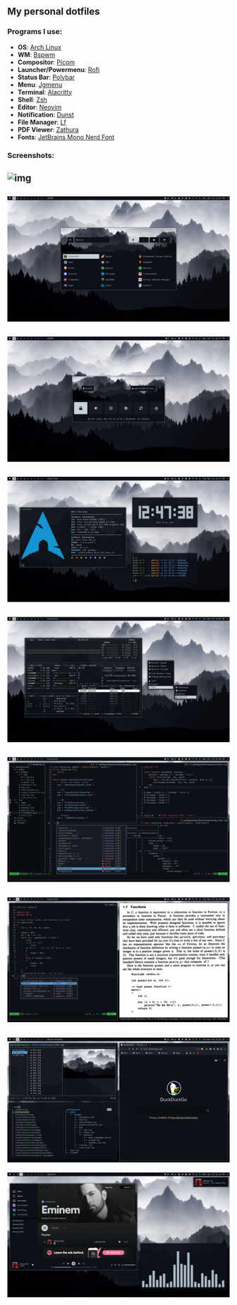 ## My personal dotfiles

### Programs I use:
+ **OS**: [Arch Linux](https://archlinux.org/)
+ **WM**: [Bspwm](https://github.com/baskerville/bspwm)
+ **Compositor**: [Picom](https://github.com/yshui/picom)
+ **Launcher/Powermenu**: [Rofi](https://github.com/davatorium/rofi)
+ **Status Bar**: [Polybar](https://github.com/polybar/polybar)
+ **Menu**: [Jgmenu](https://github.com/jgmenu/jgmenu)
+ **Terminal**: [Alacritty](https://github.com/alacritty/alacritty)
+ **Shell**: [Zsh](https://www.zsh.org/)
+ **Editor**: [Neovim](https://github.com/neovim/neovim)
+ **Notification**: [Dunst](https://github.com/dunst-project/dunst)
+ **File Manager**: [Lf](https://github.com/gokcehan/lf)
+ **PDF Viewer**: [Zathura](https://github.com/pwmt/zathura)
+ **Fonts**: [JetBrains Mono Nerd Font](https://github.com/JetBrains/JetBrainsMono)

### Screenshots:
![img](.config/bspwm/screenshots/0.png)
---
![img](.config/bspwm/screenshots/1.png)
---
![img](.config/bspwm/screenshots/2.png)
---
![img](.config/bspwm/screenshots/3.png)
---
![img](.config/bspwm/screenshots/4.png)
---
![img](.config/bspwm/screenshots/5.png)
---
![img](.config/bspwm/screenshots/6.png)
---
![img](.config/bspwm/screenshots/7.png)
---
![img](.config/bspwm/screenshots/8.png)
